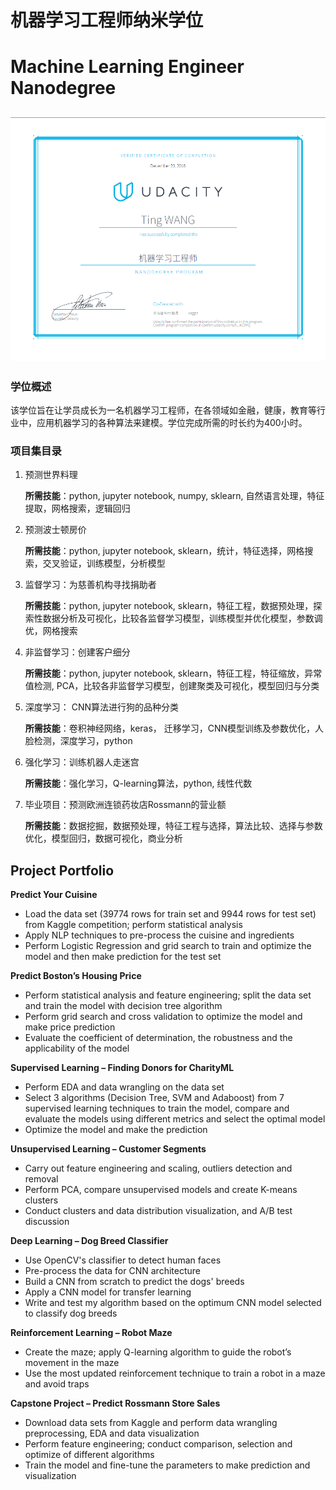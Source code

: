 # 机器学习工程师纳米学位
# Machine Learning Engineer Nanodegree
## ![](https://github.com/twang18/MLND_Projects/blob/master/ML%20Certificate.png)

### 学位概述

该学位旨在让学员成长为一名机器学习工程师，在各领域如金融，健康，教育等行业中，应用机器学习的各种算法来建模。学位完成所需的时长约为400小时。



### 项目集目录

1. 预测世界料理

   **所需技能**：python, jupyter notebook, numpy, sklearn, 自然语言处理，特征提取，网格搜索，逻辑回归

2. 预测波士顿房价

   **所需技能**：python, jupyter notebook, sklearn，统计，特征选择，网格搜索，交叉验证，训练模型，分析模型

3. 监督学习：为慈善机构寻找捐助者

   **所需技能**：python, jupyter notebook, sklearn，特征工程，数据预处理，探索性数据分析及可视化，比较各监督学习模型，训练模型并优化模型，参数调优，网格搜索

4. 非监督学习：创建客户细分

   **所需技能**：python, jupyter notebook, sklearn，特征工程，特征缩放，异常值检测, PCA，比较各非监督学习模型，创建聚类及可视化，模型回归与分类

5. 深度学习： CNN算法进行狗的品种分类

   **所需技能**：卷积神经网络，keras， 迁移学习，CNN模型训练及参数优化，人脸检测，深度学习，python

6. 强化学习：训练机器人走迷宫

   **所需技能**：强化学习，Q-learning算法，python, 线性代数

7. 毕业项目：预测欧洲连锁药妆店Rossmann的营业额

   **所需技能**：数据挖掘，数据预处理，特征工程与选择，算法比较、选择与参数优化，模型回归，数据可视化，商业分析
   
## Project Portfolio
**Predict Your Cuisine**
- Load the data set (39774 rows for train set and 9944 rows for test set) from Kaggle competition; perform statistical analysis
- Apply NLP techniques to pre-process the cuisine and ingredients
- Perform Logistic Regression and grid search to train and optimize the model and then make prediction for the test set

**Predict Boston’s Housing Price**
- Perform statistical analysis and feature engineering; split the data set and train the model with decision tree algorithm
- Perform grid search and cross validation to optimize the model and make price prediction
- Evaluate the coefficient of determination,  the robustness and the applicability of the model 

**Supervised Learning – Finding Donors for CharityML**
- Perform EDA and data wrangling on the data set
- Select 3 algorithms (Decision Tree, SVM and Adaboost) from 7 supervised learning techniques to train the model, compare and evaluate the models using different metrics and select the optimal model
- Optimize the model and make the prediction

**Unsupervised Learning – Customer Segments**
- Carry out feature engineering and scaling, outliers detection and removal
- Perform PCA, compare unsupervised models and create K-means clusters
- Conduct clusters and data distribution visualization, and A/B test discussion

**Deep Learning – Dog Breed Classifier**
- Use OpenCV's classifier to detect human faces
- Pre-process the data for CNN architecture
- Build a CNN from scratch to predict the dogs' breeds
- Apply a CNN model for transfer learning
- Write and test my algorithm based on the optimum CNN model selected to classify dog breeds

**Reinforcement Learning – Robot Maze**
- Create the maze; apply Q-learning algorithm to guide the robot’s movement in the maze
- Use the most updated reinforcement technique to train a robot in a maze and avoid traps

**Capstone Project – Predict Rossmann Store Sales**
- Download data sets from Kaggle and perform data wrangling preprocessing, EDA and data visualization
- Perform feature engineering; conduct comparison, selection and optimize of different algorithms
- Train the model and fine-tune the parameters to make prediction and visualization
   


